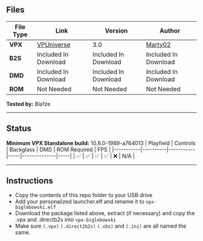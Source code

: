 ## Files
| File Type | Link | Version | Author | 
|-----------|--------|----------|--------------|
| **VPX** | [VPUniverse](https://vpuniverse.com/files/file/23627-big-lebowski/) | 3.0 | [Marty02](https://vpuniverse.com/profile/16531-marty02/) |
| **B2S** | Included In Download | Included In Download | Included In Download |
| **DMD** | Included In Download | Included In Download | Included In Download |
| **ROM** | Not Needed| Not Needed | Not Needed|

**Tested by:** Bla1ze

---

## Status 
**Minimum VPX Standalone build:** 10.8.0-1989-a764013
| Playfield | Controls | Backglass | DMD | ROM Required | FPS | 
|-----------|----------|-----------|-----|--------------|-----|
| :white_check_mark: | :white_check_mark: | :white_check_mark: | :white_check_mark: | :x: | N/A |

---

## Instructions

- Copy the contents of this repo folder to your USB drive
- Add your personalized launcher.elf and rename it to `vpx-biglebowski.elf`
- Download the package listed above, extract (if necessary) and copy the .vpx and .directb2s into `vpx-biglebowski`
- Make sure `(.vpx)` `(.direct2b2s)` `(.vbs)` and `(.ini)` are all named the same.